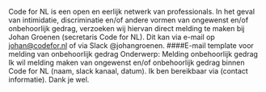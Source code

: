 Code for NL is een open en eerlijk netwerk van professionals. In het geval van intimidatie, discriminatie en/of andere vormen van ongewenst en/of onbehoorlijk gedrag, verzoeken wij hiervan direct melding te maken bij Johan Groenen (secretaris Code for NL). Dit kan via e-mail op johan@codefor.nl of via Slack @johangroenen.
####E-mail template voor melding van onbehoorlijk gedrag
Onderwerp: Melding onbehoorlijk gedrag
Ik wil melding maken van ongewenst en/of onbehoorlijk gedrag binnen Code for NL (naam, slack kanaal, datum).
Ik ben bereikbaar via (contact informatie).
Dank je wel.

